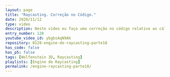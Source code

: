 ```yaml
---
layout: page
title: "Raycasting. Correção no Código."
date: 2020/11/12
type: video
description: Neste vídeo eu faço uma correção no código relativo ao cálculo dos Deltas. Ficou faltando tirar o valor absoluto da expressão, pois estamos interessados apenas na magnitude dos deltas, portanto o resultado tem sempre que ser positivo.
entry_number: 128
youtube_video_id: ybgbsAqN9Ak
repository: 0128-engine-de-raycasting-parte18
has_code: false
has_p5: false
tags: [Wolfenstein 3D, Raycasting]
playlists: [Engine de Raycasting]
permalink: /engine-raycasting-parte18/
---
```

